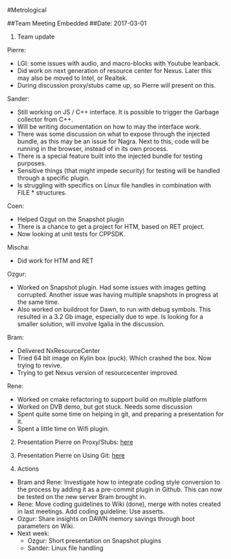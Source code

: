 #Metrological

##Team Meeting Embedded
##Date: 2017-03-01

1. Team update

Pierre:
  * LGI: some issues with audio, and macro-blocks with Youtube leanback.
  * Did work on next generation of resource center for Nexus. Later this may also be moved to Intel, or Realtek.
  * During discussion proxy/stubs came up, so Pierre will present on this.

Sander:
  * Still working on JS / C++ interface. It is possible to trigger the Garbage collector from C++.
  * Will be writing documentation on how to may the interface work. 
  * There was some discussion on what to expose through the injected bundle, as this may be an issue for Nagra. Next to 
  this, code will be running in the browser, instead of in its own process.
  * There is a special feature built into the injected bundle for testing purposes.
  * Sensitive things (that might impede security) for testing will be handled through a specific plugin.
  * Is struggling with specifics on Linux file handles in combination with FILE * structures.
  
Coen:
  * Helped Ozgut on the Snapshot plugin
  * There is a chance to get a project for HTM, based on RET project.
  * Now looking at unit tests for CPPSDK.
  
Mischa:
  * Did work for HTM and RET

Ozgur:
  * Worked on Snapshot plugin. Had some issues with images getting corrupted. Another issue was having multiple 
  snapshots in progress at the same time.
  * Also worked on buildroot for Dawn, to run with debug symbols. This resulted in a 3.2 Gb image, especially due to 
  wpe. Is looking for a smaller solution, will involve Igalia in the discussion.
  
Bram:
  * Delivered NxResourceCenter
  * Tried 64 bit image on Kylin box (puck). Which crashed the box. Now trying to revive.
  * Trying to get Nexus version of resourcecenter improved.
  
Rene:
  * Worked on cmake refactoring to support build on multiple platform
  * Worked on DVB demo, but got stuck. Needs some discussion
  * Spent quite some time on helping in git, and preparing a presentation for it.
  * Spent a little time on Wifi plugin.

2. Presentation Pierre on Proxy/Stubs: [here](https://github.com/Metrological/Documentation/wiki/presentations/ProxyStub.key)

3. Presentation Pierre on Using Git: [here](https://github.com/Metrological/Documentation/wiki/presentations/UsingGit.key)

4. Actions
  * Bram and Rene: Investigate how to integrate coding style conversion to the process by adding it as
    a pre-commit plugin in Github. This can now be tested on the new server Bram brought in.
  * Rene: Move coding guidelines to Wiki (done), merge with notes created in last meetings. Add coding guideline: Use asserts.
  * Ozgur: Share insights on DAWN memory savings through boot parameters on Wiki.
  * Next week:
    * Ozgur: Short presentation on Snapshot plugins
    * Sander: Linux file handling
  